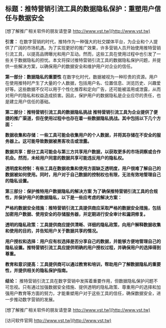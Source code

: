 ## **标题：推特营销引流工具的数据隐私保护：重塑用户信任与数据安全**

[想了解推广相关软件的朋友请登录 http://www.vst.tw](http://www.vst.tw)

**引言：**
在数字营销的时代，推特作为一种强大的社交媒体平台，为企业和个人提供了广阔的市场机遇。为了实现更好的推广效果，许多营销人员开始使用推特营销引流工具，以提高品牌曝光和用户互动。然而，这些工具在使用过程中也引发了一些关于数据隐私的担忧。本文将探讨推特营销引流工具的数据隐私保护问题，并提供一些解决方案，以确保用户的数据安全和维护用户对企业的信任。

**第一部分：数据隐私的重要性**
在数字化时代，数据被视为一种珍贵的资源。用户在使用推特时产生了大量的个人数据，包括用户名、位置信息、浏览历史、兴趣爱好等。这些数据不仅可以用于个性化推荐和定向广告，还可能被滥用或泄露，从而对用户的隐私和权益造成损害。因此，保护用户的数据隐私是企业应尽的责任，也是建立用户信任的基础。

**第二部分：推特营销引流工具的数据隐私挑战**
**推特营销引流工具为企业提供了便捷的推广渠道，但在使用过程中也存在着一些数据隐私挑战。其中包括以下几个方面：**

**数据收集和存储：一些工具可能会收集用户的个人数据，并将其存储在不安全的服务器上。这可能导致数据被黑客攻击或泄露。**

**数据共享：部分工具可能会与第三方共享用户数据，以获取更多的市场洞察或合作机会。然而，未经用户同意的数据共享可能违反用户的隐私权。**

**透明度和控制：有些工具在数据收集和使用方面缺乏透明度，用户很难了解自己的数据被如何使用。同时，用户对于自己数据的控制权也有限，无法有效地管理自己的隐私设置。**

**第三部分：保护推特用户数据隐私的解决方案**
**为了确保推特营销引流工具的合规性，并保护用户的数据隐私，以下是一些应考虑的解决方案：**

**严格的数据安全措施：推特营销引流工具提供商应采取严格的数据安全措施，包括加密用户数据、使用安全的存储服务器，并定期进行安全审计和漏洞修复。**

**透明的隐私政策：工具提供商应提供清晰、详细的隐私政策，向用户解释数据收集和使用的目的，并告知用户关于数据共享的情况。**

**用户授权和选择：用户应有权选择是否分享自己的数据，并能够方便地管理自己的隐私设置。推特营销引流工具应提供明确的用户授权过程，并确保用户的选择得到尊重。**

**教育和意识提高：工具提供商可以通过教育和培训，帮助用户了解数据隐私的重要性，并提供相关的隐私保护指南。**

**结论：**
推特营销引流工具在数字营销中发挥着重要作用，但数据隐私保护问题不可忽视。只有通过加强数据安全措施、提供透明的隐私政策、尊重用户的选择和加强用户教育等方面的努力，才能重塑用户对于这些工具的信任，确保数据安全，进一步推动数字营销的发展。

[想了解推广相关软件的朋友请登录 http://www.vst.tw](http://www.vst.tw)


[访问软件官网 http://www.vst.tw](http://www.vst.tw)
